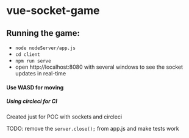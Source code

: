 # vue-socket-game

## Running the game:
- `node nodeServer/app.js`
- `cd client`
- `npm run serve`
- open http://localhost:8080 with several windows to see the socket updates  in real-time

#### Use WASD for moving

##### Using circleci for CI


Created just for POC with sockets and circleci

TODO: remove the `server.close();` from app.js and make tests work
